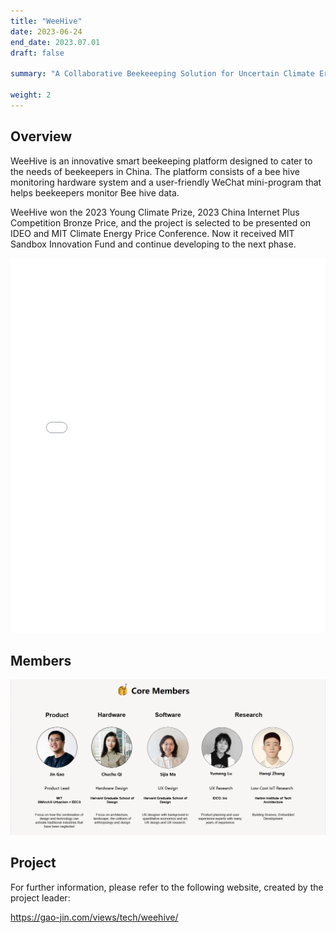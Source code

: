 ```yaml
---
title: "WeeHive"
date: 2023-06-24
end_date: 2023.07.01
draft: false

summary: "A Collaborative Beekeeeping Solution for Uncertain Climate Era"

weight: 2
---
```


## Overview

WeeHive is an innovative smart beekeeping platform designed to cater to the needs of beekeepers in China. The platform consists of a bee hive monitoring hardware system and a user-friendly WeChat mini-program that helps beekeepers monitor Bee hive data.

WeeHive won the 2023 Young Climate Prize, 2023 China Internet Plus Competition Bronze Price, and the project is selected to be presented on IDEO and MIT Climate Energy Price Conference. Now it received MIT Sandbox Innovation Fund and continue developing to the next phase.

<embed src="/images/project/7/1.pdf" type="application/pdf" width="100%" height="600" />

## Members

<img src="/images/project/7/2.png" style="max-width:100%"> </img>

## Project


For further information, please refer to the following website, created by the project leader:

https://gao-jin.com/views/tech/weehive/